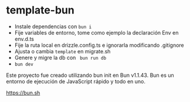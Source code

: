 # template-bun

- Instale dependencias con `bun i`
- Fije variables de entorno, tome como ejemplo la declaración Env en env.d.ts
- Fije la ruta local en drizzle.config.ts e ignorarla modificando .gitignore
- Ajusta o cambia `template` en migrate.sh
- Genere y migre la db con ` bun run db`
- `bun dev`

Este proyecto fue creado utilizando bun init en Bun v1.1.43. Bun es un entorno de ejecución de JavaScript rápido y todo en uno.

https://bun.sh

